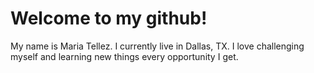 # Welcome to my github! 
My name is Maria Tellez. 
I currently live in Dallas, TX. 
I love challenging myself and learning new things every opportunity I get. 
